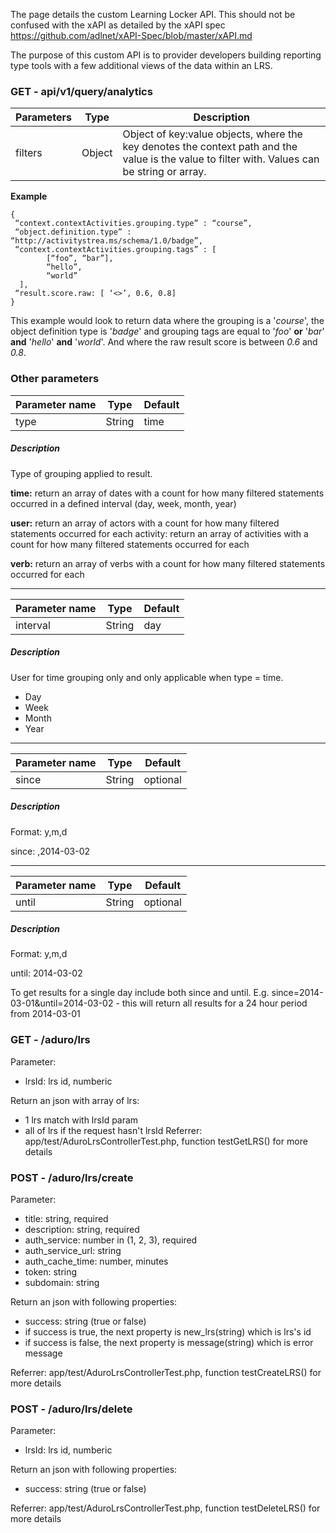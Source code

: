 The page details the custom Learning Locker API. This should not be confused with the xAPI as detailed by the xAPI spec https://github.com/adlnet/xAPI-Spec/blob/master/xAPI.md

The purpose of this custom API is to provider developers building reporting type tools with a few additional views of the data within an LRS.

### GET - api/v1/query/analytics

Parameters | Type | Description
----|------|----
filters | Object  | Object of key:value objects, where the key denotes the context path and the value is the value to filter with. Values can be string or array.

**Example**
```
{
 “context.contextActivities.grouping.type” : “course”,
 “object.definition.type” : “http://activitystrea.ms/schema/1.0/badge”,
 “context.contextActivities.grouping.tags” : [
        [“foo”, “bar”], 
        “hello”,
        “world”
  ],
 “result.score.raw: [ ‘<>’, 0.6, 0.8]
}
```

This example would look to return data where the grouping is a '_course_', the object definition type is '_badge_' and grouping tags are equal to '_foo_' **or** '_bar_' **and** '_hello_' **and** '_world_'. And where the raw result score is between _0.6_ and _0.8_.

### Other parameters

Parameter name | Type | Default
----|------|----
type | String  | time 

##### Description

Type of grouping applied to result.

**time:** return an array of dates with a count for how many filtered statements occurred in a defined interval  (day, week, month, year)

**user:** return an array of actors with a count for how many filtered statements occurred for each activity: return an array of activities with a count for how many filtered statements occurred for each 

**verb:** return an array of verbs with a count for how many filtered statements occurred for each

***

Parameter name | Type | Default
----|------|----
interval | String  | day 

##### Description

User for time grouping only and only applicable when type = time.
* Day
* Week
* Month
* Year

***

Parameter name | Type | Default
----|------|----
since | String  | optional 

##### Description

Format: y,m,d

since: ,2014-03-02

***

Parameter name | Type | Default
----|------|----
until | String  | optional 

##### Description

Format: y,m,d

until: 2014-03-02

To get results for a single day include both since and until. E.g. 
since=2014-03-01&until=2014-03-02 - this will return all results for a 24 hour period from 2014-03-01

### GET - /aduro/lrs
Parameter:
- lrsId: lrs id, numberic

Return an json with array of lrs:
- 1 lrs match with lrsId param
- all of lrs if the request hasn't lrsId
Referrer: app/test/AduroLrsControllerTest.php, function testGetLRS() for more details

### POST - /aduro/lrs/create
Parameter:
- title: string, required
- description: string, required
- auth_service: number in (1, 2, 3), required
- auth_service_url: string
- auth_cache_time: number, minutes
- token: string
- subdomain: string

Return an json with following properties:
- success: string (true or false)
- if success is true, the next property is new_lrs(string) which is lrs's id
- if success is false, the next property is message(string) which is error message

Referrer: app/test/AduroLrsControllerTest.php, function testCreateLRS() for more details

### POST - /aduro/lrs/delete
Parameter:
- lrsId: lrs id, numberic

Return an json with following properties:
- success: string (true or false)

Referrer: app/test/AduroLrsControllerTest.php, function testDeleteLRS() for more details
